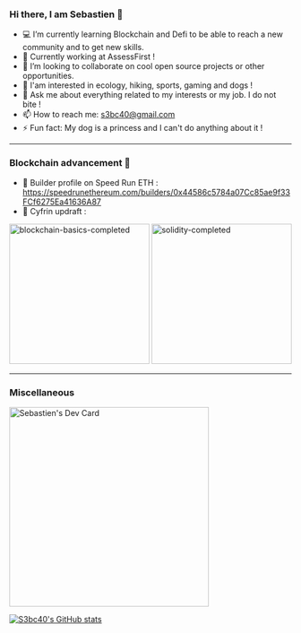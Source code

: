### Hi there, I am Sebastien 👋

- :computer: I’m currently learning Blockchain and Defi to be able to reach a new community and to get new skills.
- :loudspeaker: Currently working at AssessFirst !
- :busts_in_silhouette: I’m looking to collaborate on cool open source projects or other opportunities.
- :stars: I'am interested in ecology, hiking, sports, gaming and dogs !
- 💬 Ask me about everything related to my interests or my job. I do not bite !
- 📫 How to reach me: [s3bc40@gmail.com](mailto:s3bc40@gmail.com)
- ⚡ Fun fact: My dog is a princess and I can't do anything about it !

---
### Blockchain advancement 🤯
- 🔖 Builder profile on Speed Run ETH : <https://speedrunethereum.com/builders/0x44586c5784a07Cc85ae9f33FCf6275Ea41636A87>
- 🐸 Cyfrin updraft :
<img src="https://github.com/user-attachments/assets/299d4df6-a321-4e92-aaa3-7a436e691e44" alt="blockchain-basics-completed" width="250"/>
<img src="https://github.com/user-attachments/assets/b69ec8a0-930c-4fe0-a4de-2915bb9c6211" alt="solidity-completed" width="250"/>

---
### Miscellaneous
<a href="https://app.daily.dev/s3bc40"><img src="https://api.daily.dev/devcards/v2/p8SEgfyGs.png?type=default&r=53o" width="356" alt="Sebastien's Dev Card"/></a>

[![S3bc40's GitHub stats](https://github-readme-stats.vercel.app/api?username=s3bc40&show_icons=true&theme=synthwave)](https://github.com/s3bc40/github-readme-stats)


